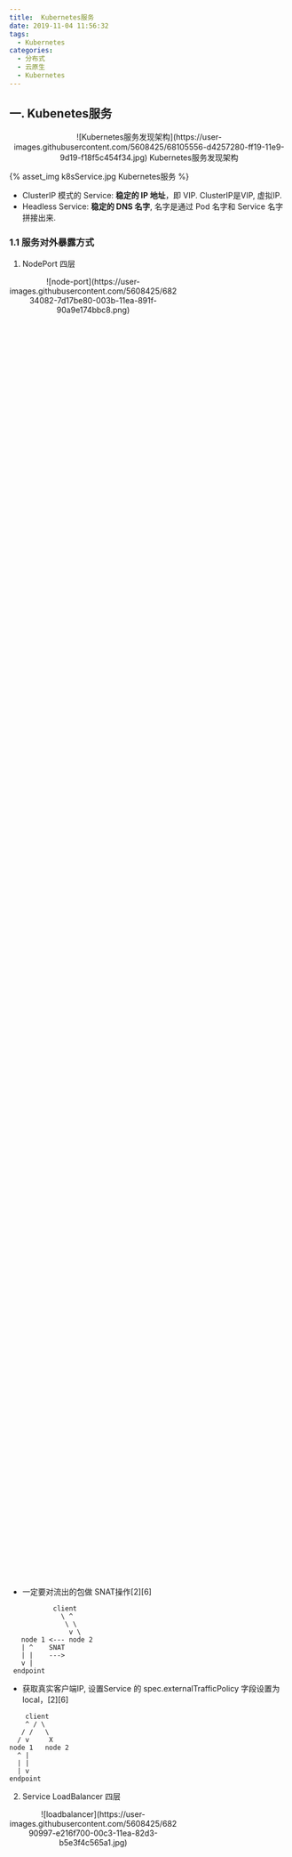 ```yaml
---
title:  Kubernetes服务
date: 2019-11-04 11:56:32
tags:
  - Kubernetes
categories:
  - 分布式 
  - 云原生
  - Kubernetes
---
```


<p></p>
<!-- more -->

## 一. Kubenetes服务

<div style="text-align: center;">
![Kubernetes服务发现架构](https://user-images.githubusercontent.com/5608425/68105556-d4257280-ff19-11e9-9d19-f18f5c454f34.jpg)
Kubernetes服务发现架构
</div>

{% asset_img   k8sService.jpg  Kubernetes服务  %} 

+ ClusterIP 模式的 Service: **稳定的 IP 地址**，即 VIP.  ClusterIP是VIP, 虚拟IP.    
+ Headless Service: **稳定的 DNS 名字**, 名字是通过 Pod 名字和 Service 名字拼接出来.  

### 1.1  服务对外暴露方式

1. NodePort  四层
<div style="text-align: center; width:60%; height: 60%">
![node-port](https://user-images.githubusercontent.com/5608425/68234082-7d17be80-003b-11ea-891f-90a9e174bbc8.png)
</div>

+ 一定要对流出的包做 SNAT操作[2][6]

```
           client
             \ ^
              \ \
               v \
   node 1 <--- node 2
   | ^    SNAT
   | |    --->
   v |
 endpoint
```

+ 获取真实客户端IP, 设置Service 的 spec.externalTrafficPolicy 字段设置为 local，[2][6]

```
    client
    ^ / \
   / /   \
  / v     X
node 1   node 2
  ^ |
  | |
  | v
endpoint
```

2. Service LoadBalancer  四层
<div style="text-align: center; width:60%; height: 60%">
![loadbalancer](https://user-images.githubusercontent.com/5608425/68290997-e216f700-00c3-11ea-82d3-b5e3f4c565a1.jpg)
</div>

**LoadBalancer**类型的Service被提交后，Kubernetes就会调用**CloudProvider**[5]在公有云上为你创建一个负载均衡服务，并且把被代理的 Pod 的 IP地址配置给负载均衡服务做后端.

3. ExternalName
ExternalName 类型的 Service，其实是在 kubedns里为你添加了一条 CNAME 记录.
1.7 之后支持的一个新特性.

4. Ingress Controller  七层
<div style="text-align: center; width:60%; height: 60%">
![ingress-1](https://user-images.githubusercontent.com/5608425/68234079-7c7f2800-003b-11ea-8ada-2c034db8b25a.png)
![ingress-2](https://user-images.githubusercontent.com/5608425/68234081-7c7f2800-003b-11ea-804c-1c5d87164d06.png)   
</div>

+ Ingress 服务: 全局的、为了代理不同后端 Service 而设置的负载均衡服务.
+ Ingress 对象，其实就是 Kubernetes 项目对“反向代理”的一种抽象。
+ Ingress Controller: Nginx、HAProxy、Envoy、Traefik


### 1.2 通过DNS发现服务
> 每个Service对象相关的DNS记录有两个：
{SVCNAME}.{NAMESPACE}.{CLUSTER_DOMAIN}
{SVCNAME}.{NAMESPACE}.svc.{CLUSTER_DOMAIN}

```
root@kubia-9nvx7:/# cat /etc/resolv.conf
nameserver 172.17.0.2
search default.svc.cluster.local svc.cluster.local cluster.local
options ndots:5
```

```
（1）拥有ClusterIP的Service资源，要具有以下类型的资源记录
A记录：<service>.<ns>.svc.<zone>. <ttl>  IN  A  <cluster-ip>

（2）Headless类型的Service资源，要具有以下类型的资源记录
A记录：<service>.<ns>.svc.<zone>. <ttl> IN A <endpoint-ip>

（3）ExternalName类型的Service资源，要具有CNAME类型的资源记录
CNAME记录：<service>.<ns>.svc.<zone>. <ttl> IN CNAME <extname>.
```

### 1.3 ClusterIP模式的yaml配置
Service（接口声明） + Deployment（ endpoint 接口实现）


## 二. Kubenetes服务工作原理

+ Service是由**kube-proxy**组件，加上**iptables**来共同实现的。
+ kube-proxy的作用: 网络配置

##### 2.1 kube-proxy 
##### userspace 代理模式
<div style="text-align: center;">
<img width="450" alt="user-space-proxy" src="https://user-images.githubusercontent.com/5608425/68077955-2b3b2280-fe08-11e9-8672-3210219a7372.png">
userspace 代理模式
</div>

##### iptables Proxy Mode
<div style="text-align: center;">
<img width="450" alt="iptables-proxy" src="https://user-images.githubusercontent.com/5608425/68077954-2b3b2280-fe08-11e9-8231-cb9bc177ba21.png">
 Iptables Proxy Mode
</div>


```
-A OUTPUT -m comment --comment "kubernetes service portals" -j KUBE-SERVICES

# 访问10.107.54.95后跳转到KUBE-SVC-4N57TFCL4MD7ZTDA链
-A KUBE-SERVICES -d 10.107.54.95/32 -p tcp -m comment --comment "default/nginx: cluster IP" -m tcp --dport 80 -j KUBE-SVC-4N57TFCL4MD7ZTDA

# 随机转发的目的地，分别是 KUBE-SEP-UZXILYFQQ2IZUWN5 和 KUBE-SEP-43IWXJI557JKCKCF
-N KUBE-SVC-4N57TFCL4MD7ZTDA
-A KUBE-SVC-4N57TFCL4MD7ZTDA -m statistic --mode random --probability 0.50000000000 -j KUBE-SEP-UZXILYFQQ2IZUWN5
-A KUBE-SVC-4N57TFCL4MD7ZTDA -j KUBE-SEP-43IWXJI557JKCKCF

## DNAT到pod的ip和端口
-A KUBE-SEP-UZXILYFQQ2IZUWN5 -p tcp -m tcp -j DNAT --to-destination 172.17.0.4:80
-A KUBE-SEP-43IWXJI557JKCKCF -p tcp -m tcp -j DNAT --to-destination 172.17.0.5:80
```

##### IPVS proxy mode
> IPVS是LVS一个组件，提供高性能、高可靠性的四层负载均衡器。IPVS 是IP Virtual Server的简写。IPVS构建在netfilter上，作为Linux 内核的一部分，从传输层实现了负载均衡。
 

## 参考:
1. [深入理解 Kubernetes之：Service](https://www.kubernetes.org.cn/5992.html) good
2. [第14 章 ： Kubernetes Services](https://edu.aliyun.com/lesson_1651_17064#_17064)  阿里
3. [《Kubenetes in Action》](http://product.dangdang.com/26439199.html?ref=book-65152-9168_1-529800-3)  七牛容器云团队
4. [Kubernetes中的服务发现机制与方式](https://mp.weixin.qq.com/s/3THiWFt52tZckFGxg3Cx-g) 马永亮 
6. [从 K8S 的 Cloud Provider 到 CCM 的演进之路](https://mp.weixin.qq.com/s/a_540yJ1EGVroJ9TpvYtPw)  毛宏斌 百度
7. [获取真实客户端IP](https://docs.ucloud.cn/compute/uk8s/service/getresourceip)
8. [华为云在 K8S 大规模场景下的 Service 性能优化实践](https://mp.weixin.qq.com/s?__biz=MzU1OTAzNzc5MQ==&mid=2247485610&idx=1&sn=e092e55c848af62368835d530c57da15&chksm=fc1c249acb6bad8c940c587e59e0dc63ba4863c7063f0a0e322dcbd6ad5f610cd2ad1b4ba87d&scene=21#wechat_redirect) 未

-----

《深入剖析Kubernetes》  张磊
1. [《37  找到容器不容易：Service、DNS与服务发现》]() 
2. [《38  从外界连通Service与Service调试“三板斧”》]()
3. [《39  谈谈Service与Ingress》]()

